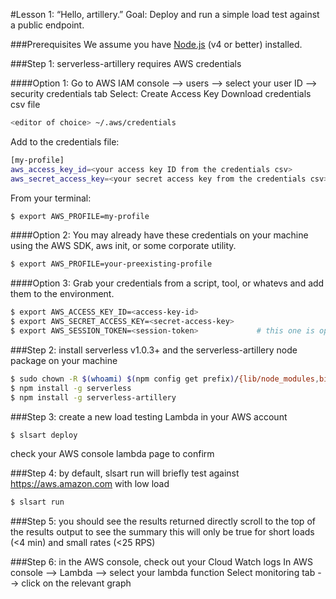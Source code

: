 #Lesson 1: “Hello, artillery.”
Goal: Deploy and run a simple load test against a public endpoint.

###Prerequisites
We assume you have [Node.js](https://nodejs.org/en/) (v4 or better) installed.

###Step 1: serverless-artillery requires AWS credentials

####Option 1:
Go to AWS IAM console --> users --> select your user ID --> security credentials tab
Select: Create Access Key
Download credentials csv file

```sh
<editor of choice> ~/.aws/credentials
```

Add to the credentials file:
```sh
[my-profile]
aws_access_key_id=<your access key ID from the credentials csv>
aws_secret_access_key=<your secret access key from the credentials csv>
```

From your terminal:
```sh
$ export AWS_PROFILE=my-profile
```

####Option 2:
You may already have these credentials on your machine using the AWS SDK, aws init, or some corporate utility.

```sh
$ export AWS_PROFILE=your-preexisting-profile
```

####Option 3:
Grab your credentials from a script, tool, or whatevs and add them to the environment.

```sh
$ export AWS_ACCESS_KEY_ID=<access-key-id>
$ export AWS_SECRET_ACCESS_KEY=<secret-access-key>
$ export AWS_SESSION_TOKEN=<session-token>             # this one is optional
```

###Step 2: install serverless v1.0.3+ and the serverless-artillery node package on your machine
```sh
$ sudo chown -R $(whoami) $(npm config get prefix)/{lib/node_modules,bin,share} # this is for those of you who have corrupted your file system
$ npm install -g serverless
$ npm install -g serverless-artillery
```

###Step 3: create a new load testing Lambda in your AWS account 
```sh
$ slsart deploy
```
check your AWS console lambda page to confirm


###Step 4: by default, slsart run will briefly test against https://aws.amazon.com with low load
```sh
$ slsart run
```

###Step 5: you should see the results returned directly
scroll to the top of the results output to see the summary
this will only be true for short loads (<4 min) and small rates (<25 RPS)


###Step 6: in the AWS console, check out your Cloud Watch logs
In AWS console --> Lambda --> select your lambda function
Select monitoring tab --> click on the relevant graph
